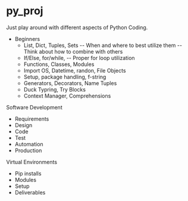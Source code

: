 # py_proj

Just play around with different aspects of Python Coding.
- Beginners
  - List, Dict, Tuples, Sets
    -- When and where to best utilize them
    -- Think about how to combine with others
  - If/Else, for/while, 
    -- Proper for loop utilization
  - Functions, Classes, Modules
  - Import OS, Datetime, randon, File Objects
  - Setup, package handling, f-string
  - Generators, Decorators, Name Tuples
  - Duck Typring, Try Blocks
  - Context Manager, Comprehensions
  
Software Development
- Requirements
- Design
- Code
- Test
- Automation
- Production

Virtual Environments
- Pip installs
- Modules
- Setup
- Deliverables


